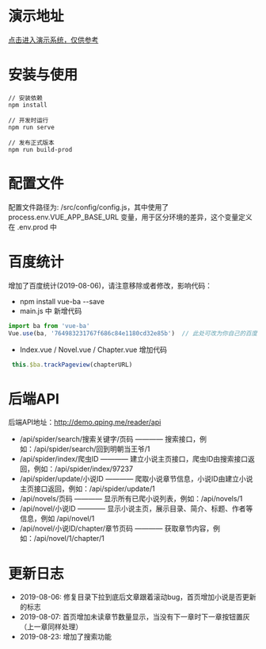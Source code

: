 # 演示地址
[点击进入演示系统，仅供参考](http://demo.qping.me/reader)

# 安装与使用
```
// 安装依赖 
npm install

// 开发时运行 
npm run serve

// 发布正式版本 
npm run build-prod

```

# 配置文件
配置文件路径为: /src/config/config.js，其中使用了 process.env.VUE_APP_BASE_URL 变量，用于区分环境的差异，这个变量定义在 .env.prod 中


# 百度统计
增加了百度统计(2019-08-06)，请注意移除或者修改，影响代码：
* npm install vue-ba --save
* main.js 中 新增代码
``` js
import ba from 'vue-ba'
Vue.use(ba, '764983231767f686c84e1180cd32e85b')  // 此处可改为你自己的百度统计SiteId
```
* Index.vue / Novel.vue / Chapter.vue 增加代码
```js
 this.$ba.trackPageview(chapterURL)
```


# 后端API
后端API地址：http://demo.qping.me/reader/api
- /api/spider/search/搜索关键字/页码      ———— 搜索接口，例如：/api/spider/search/回到明朝当王爷/1
- /api/spider/index/爬虫ID               ———— 建立小说主页接口，爬虫ID由搜索接口返回，例如：/api/spider/index/97237
- /api/spider/update/小说ID              ———— 爬取小说章节信息，小说ID由建立小说主页接口返回，例如：/api/spider/update/1
- /api/novels/页码                       ———— 显示所有已爬小说列表，例如：/api/novels/1
- /api/novel/小说ID                      ———— 显示小说主页，展示目录、简介、标题、作者等信息，例如 /api/novel/1
- /api/novel/小说ID/chapter/章节页码      ———— 获取章节内容，例如：/api/novel/1/chapter/1


# 更新日志
* 2019-08-06: 修复目录下拉到底后文章跟着滚动bug，首页增加小说是否更新的标志
* 2019-08-07: 首页增加未读章节数量显示，当没有下一章时下一章按钮置灰（上一章同样处理）
* 2019-08-23: 增加了搜索功能
